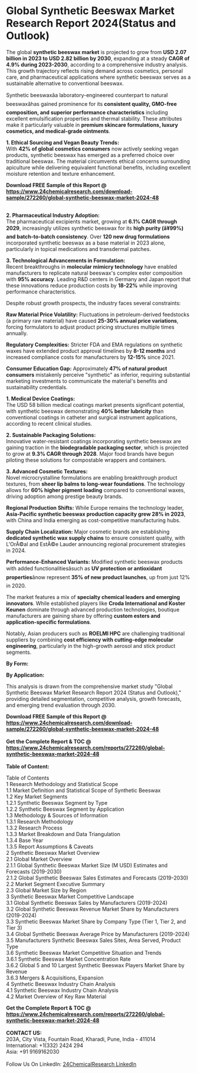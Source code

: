 <h1>Global Synthetic Beeswax Market Research Report 2024(Status and Outlook)</h1><p>The global <strong>synthetic beeswax market</strong> is projected to grow from <strong>USD 2.07 billion in 2023 to USD 2.82 billion by 2030</strong>, expanding at a steady <strong>CAGR of 4.9% during 2023-2030</strong>, according to a comprehensive industry analysis. This growth trajectory reflects rising demand across cosmetics, personal care, and pharmaceutical applications where synthetic beeswax serves as a sustainable alternative to conventional beeswax.</p><p>Synthetic beeswaxâa laboratory-engineered counterpart to natural beeswaxâhas gained prominence for its <strong>consistent quality, GMO-free composition, and superior performance characteristics</strong> including excellent emulsification properties and thermal stability. These attributes make it particularly valuable in <strong>premium skincare formulations, luxury cosmetics, and medical-grade ointments</strong>.</p><p><strong>1. Ethical Sourcing and Vegan Beauty Trends:</strong><br>
With <strong>42% of global cosmetics consumers</strong> now actively seeking vegan products, synthetic beeswax has emerged as a preferred choice over traditional beeswax. The material circumvents ethical concerns surrounding apiculture while delivering equivalent functional benefits, including excellent moisture retention and texture enhancement.</p><div><b>Download FREE Sample of this Report @ 
            <a href="https://www.24chemicalresearch.com/download-sample/272260/global-synthetic-beeswax-market-2024-48">
            https://www.24chemicalresearch.com/download-sample/272260/global-synthetic-beeswax-market-2024-48</a></b></div><br><p><strong>2. Pharmaceutical Industry Adoption:</strong><br>
The pharmaceutical excipients market, growing at <strong>6.1% CAGR through 2029</strong>, increasingly utilizes synthetic beeswax for its <strong>high purity (â¥99%) and batch-to-batch consistency</strong>. Over <strong>120 new drug formulations</strong> incorporated synthetic beeswax as a base material in 2023 alone, particularly in topical medications and transdermal patches.</p><p><strong>3. Technological Advancements in Formulation:</strong><br>
Recent breakthroughs in <strong>molecular mimicry technology</strong> have enabled manufacturers to replicate natural beeswax's complex ester composition with <strong>95% accuracy</strong>. Leading R&amp;D centers in Germany and Japan report that these innovations reduce production costs by <strong>18-22%</strong> while improving performance characteristics.</p><p>Despite robust growth prospects, the industry faces several constraints:</p><p><strong>Raw Material Price Volatility:</strong> Fluctuations in petroleum-derived feedstocks (a primary raw material) have caused <strong>25-30% annual price variations</strong>, forcing formulators to adjust product pricing structures multiple times annually.</p><p><strong>Regulatory Complexities:</strong> Stricter FDA and EMA regulations on synthetic waxes have extended product approval timelines by <strong>8-12 months</strong> and increased compliance costs for manufacturers by <strong>12-15%</strong> since 2021.</p><p><strong>Consumer Education Gap:</strong> Approximately <strong>47% of natural product consumers</strong> mistakenly perceive "synthetic" as inferior, requiring substantial marketing investments to communicate the material's benefits and sustainability credentials.</p><p><strong>1. Medical Device Coatings:</strong><br>
The USD 58 billion medical coatings market presents significant potential, with synthetic beeswax demonstrating <strong>40% better lubricity</strong> than conventional coatings in catheter and surgical instrument applications, according to recent clinical studies.</p><p><strong>2. Sustainable Packaging Solutions:</strong><br>
Innovative water-resistant coatings incorporating synthetic beeswax are gaining traction in the <strong>biodegradable packaging sector</strong>, which is projected to grow at <strong>9.3% CAGR through 2028</strong>. Major food brands have begun piloting these solutions for compostable wrappers and containers.</p><p><strong>3. Advanced Cosmetic Textures:</strong><br>
Novel microcrystalline formulations are enabling breakthrough product textures, from <strong>sheer lip balms to long-wear foundations</strong>. The technology allows for <strong>60% higher pigment loading</strong> compared to conventional waxes, driving adoption among prestige beauty brands.</p><p><strong>Regional Production Shifts:</strong> While Europe remains the technology leader, <strong>Asia-Pacific synthetic beeswax production capacity grew 28% in 2023</strong>, with China and India emerging as cost-competitive manufacturing hubs.</p><p><strong>Supply Chain Localization:</strong> Major cosmetic brands are establishing <strong>dedicated synthetic wax supply chains</strong> to ensure consistent quality, with L'OrÃ©al and EstÃ©e Lauder announcing regional procurement strategies in 2024.</p><p><strong>Performance-Enhanced Variants:</strong> Modified synthetic beeswax products with added functionalitiesâsuch as <strong>UV protection or antioxidant properties</strong>ânow represent <strong>35% of new product launches</strong>, up from just 12% in 2020.</p><p>The market features a mix of <strong>specialty chemical leaders and emerging innovators</strong>. While established players like <strong>Croda International and Koster Keunen</strong> dominate through advanced production technologies, boutique manufacturers are gaining share by offering <strong>custom esters and application-specific formulations</strong>.</p><p>Notably, Asian producers such as <strong>ROELMI HPC</strong> are challenging traditional suppliers by combining <strong>cost efficiency with cutting-edge molecular engineering</strong>, particularly in the high-growth aerosol and stick product segments.</p><p><strong>By Form:</strong></p><p><strong>By Application:</strong></p><p>This analysis is drawn from the comprehensive market study "Global Synthetic Beeswax Market Research Report 2024 (Status and Outlook)," providing detailed segmentation, competitive analysis, growth forecasts, and emerging trend evaluation through 2030.</p><div><b>Download FREE Sample of this Report @ 
            <a href="https://www.24chemicalresearch.com/download-sample/272260/global-synthetic-beeswax-market-2024-48">
            https://www.24chemicalresearch.com/download-sample/272260/global-synthetic-beeswax-market-2024-48</a></b></div><br><div><b>Get the Complete Report & TOC @ 
            <a href="https://www.24chemicalresearch.com/reports/272260/global-synthetic-beeswax-market-2024-48">
            https://www.24chemicalresearch.com/reports/272260/global-synthetic-beeswax-market-2024-48</a></b></div><br>
            <b>Table of Content:</b><p>Table of Contents<br />
1 Research Methodology and Statistical Scope<br />
1.1 Market Definition and Statistical Scope of Synthetic Beeswax<br />
1.2 Key Market Segments<br />
1.2.1 Synthetic Beeswax Segment by Type<br />
1.2.2 Synthetic Beeswax Segment by Application<br />
1.3 Methodology & Sources of Information<br />
1.3.1 Research Methodology<br />
1.3.2 Research Process<br />
1.3.3 Market Breakdown and Data Triangulation<br />
1.3.4 Base Year<br />
1.3.5 Report Assumptions & Caveats<br />
2 Synthetic Beeswax Market Overview<br />
2.1 Global Market Overview<br />
2.1.1 Global Synthetic Beeswax Market Size (M USD) Estimates and Forecasts (2019-2030)<br />
2.1.2 Global Synthetic Beeswax Sales Estimates and Forecasts (2019-2030)<br />
2.2 Market Segment Executive Summary<br />
2.3 Global Market Size by Region<br />
3 Synthetic Beeswax Market Competitive Landscape<br />
3.1 Global Synthetic Beeswax Sales by Manufacturers (2019-2024)<br />
3.2 Global Synthetic Beeswax Revenue Market Share by Manufacturers (2019-2024)<br />
3.3 Synthetic Beeswax Market Share by Company Type (Tier 1, Tier 2, and Tier 3)<br />
3.4 Global Synthetic Beeswax Average Price by Manufacturers (2019-2024)<br />
3.5 Manufacturers Synthetic Beeswax Sales Sites, Area Served, Product Type<br />
3.6 Synthetic Beeswax Market Competitive Situation and Trends<br />
3.6.1 Synthetic Beeswax Market Concentration Rate<br />
3.6.2 Global 5 and 10 Largest Synthetic Beeswax Players Market Share by Revenue<br />
3.6.3 Mergers & Acquisitions, Expansion<br />
4 Synthetic Beeswax Industry Chain Analysis<br />
4.1 Synthetic Beeswax Industry Chain Analysis<br />
4.2 Market Overview of Key Raw Material</p><div><b>Get the Complete Report & TOC @ 
            <a href="https://www.24chemicalresearch.com/reports/272260/global-synthetic-beeswax-market-2024-48">
            https://www.24chemicalresearch.com/reports/272260/global-synthetic-beeswax-market-2024-48</a></b></div><br><b>CONTACT US:</b><br>
            203A, City Vista, Fountain Road, Kharadi, Pune, India - 411014<br>
            International: +1(332) 2424 294<br>
            Asia: +91 9169162030 <br><br>
            Follow Us On LinkedIn: <a href="https://www.linkedin.com/company/24chemicalresearch/">24ChemicalResearch LinkedIn</a>